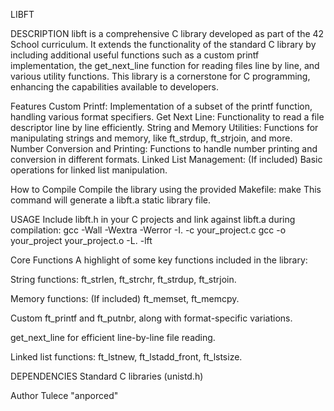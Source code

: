 LIBFT

DESCRIPTION
libft is a comprehensive C library developed as part of the 42 School curriculum. It extends the functionality of the standard C library by including additional useful functions such as a custom printf implementation, the get_next_line function for reading files line by line, and various utility functions. This library is a cornerstone for C programming, enhancing the capabilities available to developers.

Features
Custom Printf: Implementation of a subset of the printf function, handling various format specifiers.
Get Next Line: Functionality to read a file descriptor line by line efficiently.
String and Memory Utilities: Functions for manipulating strings and memory, like ft_strdup, ft_strjoin, and more.
Number Conversion and Printing: Functions to handle number printing and conversion in different formats.
Linked List Management: (If included) Basic operations for linked list manipulation.

How to Compile
Compile the library using the provided Makefile:
make
This command will generate a libft.a static library file.

USAGE
Include libft.h in your C projects and link against libft.a during compilation:
gcc -Wall -Wextra -Werror -I. -c your_project.c
gcc -o your_project your_project.o -L. -lft

Core Functions
A highlight of some key functions included in the library:

String functions: ft_strlen, ft_strchr, ft_strdup, ft_strjoin.

Memory functions: (If included) ft_memset, ft_memcpy.

Custom ft_printf and ft_putnbr, along with format-specific variations.

get_next_line for efficient line-by-line file reading.

Linked list functions: ft_lstnew, ft_lstadd_front, ft_lstsize.

DEPENDENCIES
Standard C libraries (unistd.h)

Author
Tulece "anporced"
